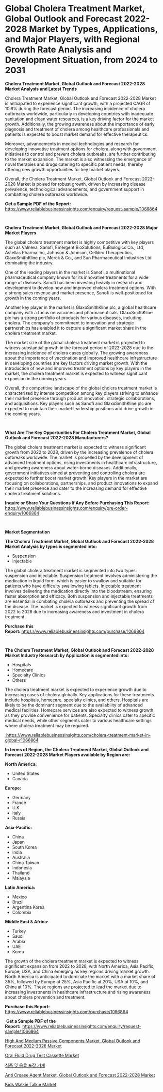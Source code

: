 <p><h1>Global Cholera Treatment Market, Global Outlook and Forecast 2022-2028 Market by Types, Applications, and Major Players, with Regional Growth Rate Analysis and Development Situation, from 2024 to 2031</h1></p><p><strong>Cholera Treatment Market, Global Outlook and Forecast 2022-2028 Market Analysis and Latest Trends</strong></p>
<p><p>Cholera Treatment Market, Global Outlook and Forecast 2022-2028 Market is anticipated to experience significant growth, with a projected CAGR of 10.6% during the forecast period. The increasing incidence of cholera outbreaks worldwide, particularly in developing countries with inadequate sanitation and clean water resources, is a key driving factor for the market growth. Additionally, the growing awareness about the importance of early diagnosis and treatment of cholera among healthcare professionals and patients is expected to boost market demand for effective therapeutics.</p><p>Moreover, advancements in medical technologies and research for developing innovative treatment options for cholera, along with government initiatives to control and prevent cholera outbreaks, are further contributing to the market expansion. The market is also witnessing the emergence of novel therapies and drugs catering to specific patient needs, thereby offering new growth opportunities for key market players.</p><p>Overall, the Cholera Treatment Market, Global Outlook and Forecast 2022-2028 Market is poised for robust growth, driven by increasing disease prevalence, technological advancements, and government support in combatting cholera outbreaks worldwide.</p></p>
<p><strong>Get a Sample PDF of the Report:&nbsp;</strong> <a href="https://www.reliablebusinessinsights.com/enquiry/request-sample/1066864">https://www.reliablebusinessinsights.com/enquiry/request-sample/1066864</a></p>
<p>&nbsp;</p>
<p><strong>Cholera Treatment Market, Global Outlook and Forecast 2022-2028 Major Market Players</strong></p>
<p><p>The global cholera treatment market is highly competitive with key players such as Valneva, Sanofi, Emergent BioSolutions, EuBiologics Co., Ltd, Astellas Pharma Inc, Johnson & Johnson, Celldex Therapeutics, GlaxoSmithKline plc, Merck & Co., and Sun Pharmaceutical Industries Ltd dominating the industry.</p><p>One of the leading players in the market is Sanofi, a multinational pharmaceutical company known for its innovative treatments for a wide range of diseases. Sanofi has been investing heavily in research and development to develop new and improved cholera treatment options. With a strong sales revenue and market presence, Sanofi is well-positioned for growth in the coming years.</p><p>Another key player in the market is GlaxoSmithKline plc, a global healthcare company with a focus on vaccines and pharmaceuticals. GlaxoSmithKline plc has a strong portfolio of products for various diseases, including cholera. The company's commitment to innovation and strategic partnerships has enabled it to capture a significant market share in the cholera treatment market.</p><p>The market size of the global cholera treatment market is projected to witness substantial growth in the forecast period of 2022-2028 due to the increasing incidence of cholera cases globally. The growing awareness about the importance of vaccination and improved healthcare infrastructure in developing countries are key factors driving market growth. With the introduction of new and improved treatment options by key players in the market, the cholera treatment market is expected to witness significant expansion in the coming years.</p><p>Overall, the competitive landscape of the global cholera treatment market is characterized by intense competition among key players striving to enhance their market presence through product innovation, strategic collaborations, and acquisitions. Key players such as Sanofi and GlaxoSmithKline plc are expected to maintain their market leadership positions and drive growth in the coming years.</p></p>
<p>&nbsp;</p>
<p><strong>What Are The Key Opportunities For Cholera Treatment Market, Global Outlook and Forecast 2022-2028 Manufacturers?</strong></p>
<p><p>The global cholera treatment market is expected to witness significant growth from 2022 to 2028, driven by the increasing prevalence of cholera outbreaks worldwide. The market is propelled by the development of advanced treatment options, rising investments in healthcare infrastructure, and growing awareness about water-borne diseases. Additionally, government initiatives aimed at preventing and controlling cholera are expected to further boost market growth. Key players in the market are focusing on collaborations, partnerships, and product innovations to expand their market presence and cater to the increasing demand for effective cholera treatment solutions.</p></p>
<p><strong>Inquire or Share Your Questions If Any Before Purchasing This Report:</strong> <a href="https://www.reliablebusinessinsights.com/enquiry/pre-order-enquiry/1066864">https://www.reliablebusinessinsights.com/enquiry/pre-order-enquiry/1066864</a></p>
<p>&nbsp;</p>
<p><strong>Market Segmentation</strong></p>
<p><strong>The Cholera Treatment Market, Global Outlook and Forecast 2022-2028 Market Analysis by types is segmented into:</strong></p>
<p><ul><li>Suspension</li><li>Injectable</li></ul></p>
<p><p>The global cholera treatment market is segmented into two types: suspension and injectable. Suspension treatment involves administering the medication in liquid form, which is easier to swallow and suitable for patients who have difficulty swallowing tablets. Injectable treatment involves delivering the medication directly into the bloodstream, ensuring faster absorption and efficacy. Both suspension and injectable treatments are essential in combating cholera outbreaks and preventing the spread of the disease. The market is expected to witness significant growth from 2022 to 2028 due to increasing awareness and investment in cholera treatment.</p></p>
<p><strong>Purchase this Report:&nbsp;</strong><a href="https://www.reliablebusinessinsights.com/purchase/1066864">https://www.reliablebusinessinsights.com/purchase/1066864</a></p>
<p>&nbsp;</p>
<p><strong>The Cholera Treatment Market, Global Outlook and Forecast 2022-2028 Market Industry Research by Application is segmented into:</strong></p>
<p><ul><li>Hospitals</li><li>Homecare</li><li>Specialty Clinics</li><li>Others</li></ul></p>
<p><p>The cholera treatment market is expected to experience growth due to increasing cases of cholera globally. Key applications for these treatments include hospitals, homecare, specialty clinics, and others. Hospitals are likely to be the dominant segment due to the availability of advanced medical facilities. Homecare services are also expected to witness growth as they provide convenience for patients. Specialty clinics cater to specific medical needs, while other segments cater to various healthcare settings where cholera treatment may be required.</p></p>
<p><a href="https://www.reliablebusinessinsights.com/cholera-treatment-market-in-global-r1066864">&nbsp;https://www.reliablebusinessinsights.com/cholera-treatment-market-in-global-r1066864</a></p>
<p><strong>In terms of Region, the Cholera Treatment Market, Global Outlook and Forecast 2022-2028 Market Players available by Region are:</strong></p>
<p>
    <p> <strong> North America: </strong>
        <ul>
            <li>United States</li>
            <li>Canada</li>
        </ul>
        </p> 
    <p> <strong> Europe: </strong>
        <ul>
            <li>Germany</li>
            <li>France</li>
            <li>U.K.</li>
            <li>Italy</li>
            <li>Russia</li>
        </ul>
        </p> 
    <p> <strong> Asia-Pacific: </strong>
        <ul>
            <li>China</li>
            <li>Japan</li>
            <li>South Korea</li>
            <li>India</li>
            <li>Australia</li>
            <li>China Taiwan</li>
            <li>Indonesia</li>
            <li>Thailand</li>
            <li>Malaysia</li>
        </ul>
        </p> 
    <p> <strong> Latin America: </strong>
        <ul>
            <li>Mexico</li>
            <li>Brazil</li>
            <li>Argentina Korea</li>
            <li>Colombia</li>
        </ul>
        </p> 
    <p> <strong> Middle East & Africa: </strong>
        <ul>
            <li>Turkey</li>
            <li>Saudi</li>
            <li>Arabia</li>
            <li>UAE</li>
            <li>Korea</li>
        </ul>
    </p>
    </p>
<p><p>The growth of the cholera treatment market is expected to witness significant expansion from 2022 to 2028, with North America, Asia Pacific, Europe, USA, and China emerging as key regions driving market growth. North America is anticipated to dominate the market with a market share of 35%, followed by Europe at 25%, Asia Pacific at 20%, USA at 10%, and China at 10%. These regions are projected to lead the market due to increasing investments in healthcare infrastructure and rising awareness about cholera prevention and treatment.</p></p>
<p><strong>Purchase this Report: </strong><a href="https://www.reliablebusinessinsights.com/purchase/1066864">https://www.reliablebusinessinsights.com/purchase/1066864</a></p>
<p>&nbsp;<strong>Get a Sample PDF of the Report:&nbsp;&nbsp;</strong><a href="https://www.reliablebusinessinsights.com/enquiry/request-sample/1066864">https://www.reliablebusinessinsights.com/enquiry/request-sample/1066864</a></p>
<p><strong></strong></p>
<p><p><a href="https://github.com/Airanohannonzb68e5pb53oc1/Market-Research-Report-List-2/blob/main/high-and-medium-passive-components-market-global-outlook-and-forecast-2022-2028-market.md">High And Medium Passive Components Market, Global Outlook and Forecast 2022-2028 Market</a></p><p><a href="https://www.linkedin.com/pulse/oral-fluid-drug-test-cassette-market-insight-trends-growth-4xbme">Oral Fluid Drug Test Cassette Market</a></p><p><a href="https://github.com/JeromeRtyau89966/Market-Research-Report-List-1/blob/main/793672679741.md">식품 및 음료 포장 기계</a></p><p><a href="https://github.com/fiixsa/Market-Research-Report-List-2/blob/main/anti-crease-agent-market-global-outlook-and-forecast-2022-2028-market.md">Anti Crease Agent Market, Global Outlook and Forecast 2022-2028 Market</a></p><p><a href="https://issuu.com/reportprime-2/docs/kids-walkie-talkie-market-size-2030.pptx">Kids Walkie Talkie Market</a></p></p>